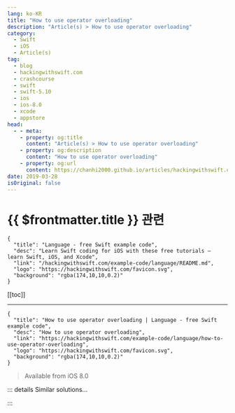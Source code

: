 ```yaml
---
lang: ko-KR
title: "How to use operator overloading"
description: "Article(s) > How to use operator overloading"
category:
  - Swift
  - iOS
  - Article(s)
tag: 
  - blog
  - hackingwithswift.com
  - crashcourse
  - swift
  - swift-5.10
  - ios
  - ios-8.0
  - xcode
  - appstore
head:
  - - meta:
    - property: og:title
      content: "Article(s) > How to use operator overloading"
    - property: og:description
      content: "How to use operator overloading"
    - property: og:url
      content: https://chanhi2000.github.io/articles/hackingwithswift.com/example-code/language/how-to-use-operator-overloading.html
date: 2019-03-28
isOriginal: false
---
```


# {{ $frontmatter.title }} 관련

```component VPCard
{
  "title": "Language - free Swift example code",
  "desc": "Learn Swift coding for iOS with these free tutorials – learn Swift, iOS, and Xcode",
  "link": "/hackingwithswift.com/example-code/language/README.md",
  "logo": "https://hackingwithswift.com/favicon.svg",
  "background": "rgba(174,10,10,0.2)"
}
```

[[toc]]

---

```component VPCard
{
  "title": "How to use operator overloading | Language - free Swift example code",
  "desc": "How to use operator overloading",
  "link": "https://hackingwithswift.com/example-code/language/how-to-use-operator-overloading",
  "logo": "https://hackingwithswift.com/favicon.svg",
  "background": "rgba(174,10,10,0.2)"
}
```

> Available from iOS 8.0

<!-- TODO: 작성 -->

<!-- 
Operator overloading is the practice of adding new operators and modifying existing ones to do different things. Operators are those little symbols like `+`, `*`, and `/`, and Swift uses them in a variety of ways depending on context – a string plus another string equals a combined string, for example, whereas an integer plus another integer equals a summed integer.

To create your own operator you need to tell Swift whether it should be *prefix* (before its operand; the values used with it), *postfix* (after its operand), or *infix*. The most common is infix: `+`, `-`, `*`, and more are all infix.

To create a new operator, try adding this to a playground:

```swift
infix operator **
```

That’s the exponentiation operator, designed to raise one number to the power of another. Normally we’d use the `pow()` function for that job, but with operator overloading we can make `**` work instead.

Now you need to tell Swift what to do when it sees that operator. For example, when we write something like `2 ** 4` what does that *mean*?

What Swift wants is a function called `**`, the name of our operator, where the left-hand side is one type and the right-hand side is another type. Which type is down to us, but `**` is normally used with a `Double` on either side, so we’re going to write a function that accepts two doubles and returns a double:

```swift
func **(lhs: Double, rhs: Double) -> Double {
    return pow(lhs, rhs)
}
```

As you can see, the function itself is a cinch thanks to `pow()` – we literally just pass on the numbers. Now this code should work in your playground:

```swift
let result = 2 ** 4
```

For more advanced uses, you also need to specify associativity and a precedence group, but what we have is fine to start with.

-->

::: details Similar solutions…

<!--
/example-code/language/what-is-the-ternary-operator">What is the ternary operator? 
/example-code/language/what-is-the-nil-coalescing-operator">What is the nil coalescing operator? 
/quick-start/swiftui/whats-the-difference-between-observedobject-state-and-environmentobject">What’s the difference between @ObservedObject, @State, and @EnvironmentObject? 
/quick-start/swiftui/swiftui-tips-and-tricks">SwiftUI tips and tricks 
/quick-start/swiftui/all-swiftui-property-wrappers-explained-and-compared">All SwiftUI property wrappers explained and compared</a>
-->

:::

